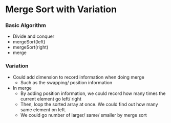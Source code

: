 # Merge Sort with Variation
### Basic Algorithm
- Divide and conquer
- mergeSort(left)
- mergeSort(right)
- merge
### Variation
- Could add dimension to record information when doing merge
  -  Such as the swapping/ position information
- In merge
  - By adding position information, we could record how many times the current element go left/ right
  - Then, loop the sorted array at once. We could find out how many same element on left. 
  - We could go number of larger/ same/ smaller by merge sort
